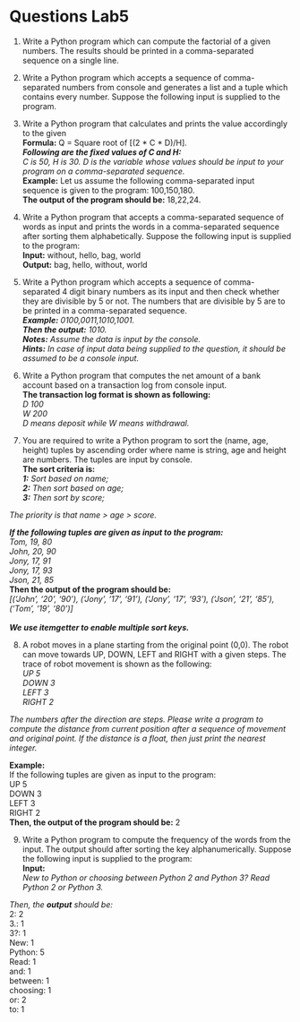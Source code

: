 # Questions Lab5
1. Write a Python program which can compute the factorial of a given numbers. The results should be printed in a comma-separated sequence on a single line. 

2. Write a Python program which accepts a sequence of comma-separated numbers from console and generates a list and a tuple which contains every number. Suppose the following input is supplied to the program.

3. Write a Python program that calculates and prints the value accordingly to the given   
**Formula:** Q = Square root of [(2 * C * D)/H].  
***Following are the fixed values of C and H:***  
*C is 50, H is 30. D is the variable whose values should be input to your program on a comma-separated sequence.*  
**Example:** Let us assume the following comma-separated input sequence is given to the program: 100,150,180.  
**The output of the program should be:** 18,22,24.

4. Write a Python program that accepts a comma-separated sequence of words as input and prints the words in a comma-separated sequence after sorting them alphabetically. Suppose the following input is supplied to the program:  
**Input:** without, hello, bag, world  
**Output:** bag, hello, without, world

5. Write a Python program which accepts a sequence of comma-separated 4 digit binary numbers as its input and then check whether they are divisible by 5 or not. The numbers that are divisible by 5 are to be printed in a comma-separated sequence.  
***Example:** 0100,0011,1010,1001.*  
***Then the output:** 1010.*  
***Notes:** Assume the data is input by the console.*  
***Hints:** In case of input data being supplied to the question, it should be assumed to be a console input.*

6. Write a Python program that computes the net amount of a bank account based on a transaction log from console input.  
**The transaction log format is shown as following:**  
*D 100*  
*W 200*  
*D means deposit while W means withdrawal.*	

7. You are required to write a Python program to sort the (name, age, height) tuples by ascending order where name is string, age and height are numbers. The tuples are input by console.  
**The sort criteria is:**  
***1:** Sort based on name;*  
***2:** Then sort based on age;*  
***3:** Then sort by score;*  

*The priority is that name > age > score.*  

***If the following tuples are given as input to the program:***  
*Tom, 19, 80*  
*John, 20, 90*  
*Jony, 17, 91*  
*Jony, 17, 93*  
*Json, 21, 85*  
**Then the output of the program should be:**  
*[(‘John’, ‘20’, ‘90’), (‘Jony’, ‘17’, ‘91’), (‘Jony’, ‘17’, ‘93’), (‘Json’, ‘21’, ‘85’), (‘Tom’, ‘19’, ‘80’)]*  
</br>
***We use itemgetter to enable multiple sort keys.***

8. A robot moves in a plane starting from the original point (0,0). The robot can move towards UP, DOWN, LEFT and RIGHT with a given steps. The trace of robot movement is shown as the following:  
*UP 5*  
*DOWN 3*  
*LEFT 3*  
*RIGHT 2*  

*The numbers after the direction are steps. Please write a program to compute the distance from current position after a sequence of movement and original point. If the distance is a float, then just print the nearest integer.*  

**Example:**  
If the following tuples are given as input to the program:   
UP 5  
DOWN 3  
LEFT 3  
RIGHT 2  
**Then, the output of the program should be:**  2   

9. Write a Python program to compute the frequency of the words from the input. The output should after sorting the key alphanumerically. Suppose the following input is supplied to the program:  
**Input:**  
*New to Python or choosing between Python 2 and Python 3? Read Python 2 or Python 3.*   

*Then, the **output** should be:*  
2: 2  
3.: 1  
3?: 1  
New: 1  
Python: 5  
Read: 1  
and: 1  
between: 1  
choosing: 1  
or: 2  
to: 1  


















